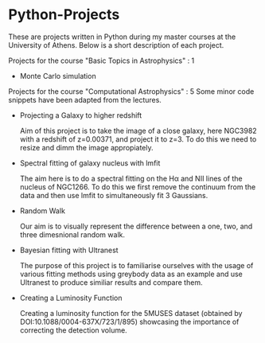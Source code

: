 # Python-Projects
 
 These are projects written in Python during my master courses at the University of Athens. Below is a short description of each project.

 Projects for the course "Basic Topics in Astrophysics" : 1

 - Monte Carlo simulation

 Projects for the course "Computational Astrophysics" : 5
 Some minor code snippets have been adapted from the lectures.

 - Projecting a Galaxy to higher redshift

    Aim of this project is to take the image of a close galaxy, here NGC3982 with a redshift of z=0.00371, and project it to z=3.
    To do this we need to resize and dimm the image appropiately. 

 - Spectral fitting of galaxy nucleus with lmfit

    The aim here is to do a spectral fitting on the Hα and NII lines of the nucleus of NGC1266. 
    To do this we first remove the continuum from the data and then use lmfit to simultaneously fit 3 Gaussians.

 - Random Walk

    Our aim is to visually represent the difference between a one, two, and three dimesnional random walk.

 - Bayesian fitting with Ultranest
    
    The purpose of this project is to familiarise ourselves with the usage of various fitting methods using greybody data as an example and use Ultranest to produce similiar results and compare them.

 - Creating a Luminosity Function

    Creating a luminosity function for the 5MUSES dataset (obtained by DOI:10.1088/0004-637X/723/1/895) showcasing the importance of correcting the detection volume.
